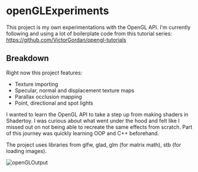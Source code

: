 # openGLExperiments
This project is my own experimentations with the OpenGL API. I'm currently following and using a lot of boilerplate code from this tutorial series: https://github.com/VictorGordan/opengl-tutorials

Breakdown
-
Right now this project features:
- Texture importing
- Specular, normal and displacement texture maps
- Parallax occlusion mapping
- Point, directional and spot lights

I wanted to learn the OpenGL API to take a step up from making shaders in Shadertoy. I was curious about what went under the hood and felt like I missed out on not being able to recreate the same effects from scratch. Part of this journey was quickly learning OOP and C++ beforehand.

The project uses libraries from glfw, glad, glm (for matrix math), stb (for loading images).
 
![openGLOutput](https://user-images.githubusercontent.com/53636492/147461813-becce937-53c2-4e5e-b9a9-ea9129c0c9f3.PNG)

